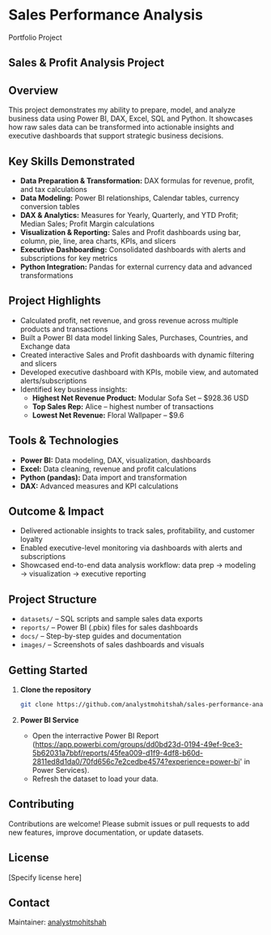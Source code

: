 # Sales Performance Analysis
Portfolio Project
## Sales & Profit Analysis Project

## Overview

This project demonstrates my ability to prepare, model, and analyze business data using Power BI, DAX, Excel, SQL and Python. It showcases how raw sales data can be transformed into actionable insights and executive dashboards that support strategic business decisions.

## Key Skills Demonstrated

- **Data Preparation & Transformation:** DAX formulas for revenue, profit, and tax calculations
- **Data Modeling:** Power BI relationships, Calendar tables, currency conversion tables
- **DAX & Analytics:** Measures for Yearly, Quarterly, and YTD Profit; Median Sales; Profit Margin calculations
- **Visualization & Reporting:** Sales and Profit dashboards using bar, column, pie, line, area charts, KPIs, and slicers
- **Executive Dashboarding:** Consolidated dashboards with alerts and subscriptions for key metrics
- **Python Integration:** Pandas for external currency data and advanced transformations

## Project Highlights

- Calculated profit, net revenue, and gross revenue across multiple products and transactions
- Built a Power BI data model linking Sales, Purchases, Countries, and Exchange data
- Created interactive Sales and Profit dashboards with dynamic filtering and slicers
- Developed executive dashboard with KPIs, mobile view, and automated alerts/subscriptions
- Identified key business insights:
  - **Highest Net Revenue Product:** Modular Sofa Set – $928.36 USD
  - **Top Sales Rep:** Alice – highest number of transactions
  - **Lowest Net Revenue:** Floral Wallpaper – $9.6

## Tools & Technologies

- **Power BI:** Data modeling, DAX, visualization, dashboards
- **Excel:** Data cleaning, revenue and profit calculations
- **Python (pandas):** Data import and transformation
- **DAX:** Advanced measures and KPI calculations

## Outcome & Impact

- Delivered actionable insights to track sales, profitability, and customer loyalty
- Enabled executive-level monitoring via dashboards with alerts and subscriptions
- Showcased end-to-end data analysis workflow: data prep → modeling → visualization → executive reporting

## Project Structure

- `datasets/` – SQL scripts and sample sales data exports
- `reports/` – Power BI (.pbix) files for sales dashboards
- `docs/` – Step-by-step guides and documentation
- `images/` – Screenshots of sales dashboards and visuals

## Getting Started

1. **Clone the repository**
   ```bash
   git clone https://github.com/analystmohitshah/sales-performance-analysis.git
   ```

2. **Power BI Service**
   - Open the interractive Power BI Report (https://app.powerbi.com/groups/dd0bd23d-0194-49ef-9ce3-5b62031a7bbf/reports/45fea009-d1f9-4df8-b60d-2811ed8d1da0/70fd656c7e2cedbe4574?experience=power-bi' in Power Services).
   - Refresh the dataset to load your data.

## Contributing

Contributions are welcome! Please submit issues or pull requests to add new features, improve documentation, or update datasets.

## License

[Specify license here]

## Contact

Maintainer: [analystmohitshah](https://github.com/analystmohitshah)
